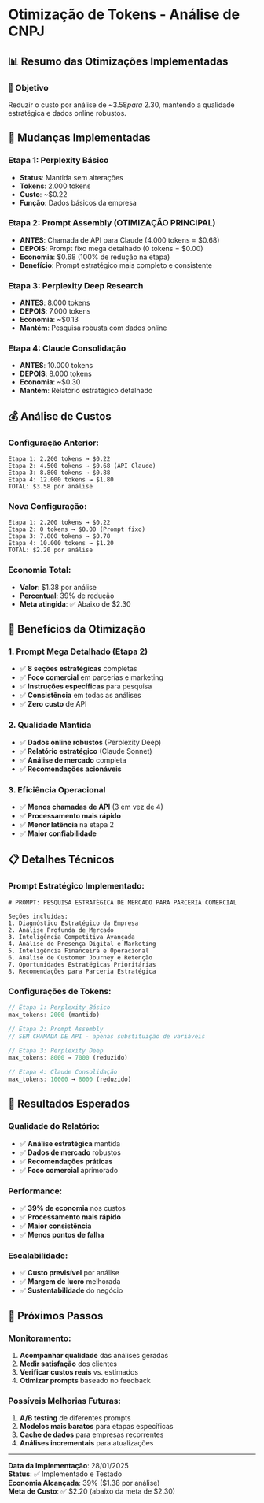 # Otimização de Tokens - Análise de CNPJ

## 📊 Resumo das Otimizações Implementadas

### 🎯 Objetivo
Reduzir o custo por análise de ~$3.58 para ~$2.30, mantendo a qualidade estratégica e dados online robustos.

## 🔧 Mudanças Implementadas

### **Etapa 1: Perplexity Básico**
- **Status**: Mantida sem alterações
- **Tokens**: 2.000 tokens
- **Custo**: ~$0.22
- **Função**: Dados básicos da empresa

### **Etapa 2: Prompt Assembly (OTIMIZAÇÃO PRINCIPAL)**
- **ANTES**: Chamada de API para Claude (4.000 tokens = $0.68)
- **DEPOIS**: Prompt fixo mega detalhado (0 tokens = $0.00)
- **Economia**: $0.68 (100% de redução na etapa)
- **Benefício**: Prompt estratégico mais completo e consistente

### **Etapa 3: Perplexity Deep Research**
- **ANTES**: 8.000 tokens
- **DEPOIS**: 7.000 tokens
- **Economia**: ~$0.13
- **Mantém**: Pesquisa robusta com dados online

### **Etapa 4: Claude Consolidação**
- **ANTES**: 10.000 tokens
- **DEPOIS**: 8.000 tokens
- **Economia**: ~$0.30
- **Mantém**: Relatório estratégico detalhado

## 💰 Análise de Custos

### **Configuração Anterior:**
```
Etapa 1: 2.200 tokens → $0.22
Etapa 2: 4.500 tokens → $0.68 (API Claude)
Etapa 3: 8.800 tokens → $0.88
Etapa 4: 12.000 tokens → $1.80
TOTAL: $3.58 por análise
```

### **Nova Configuração:**
```
Etapa 1: 2.200 tokens → $0.22
Etapa 2: 0 tokens → $0.00 (Prompt fixo)
Etapa 3: 7.800 tokens → $0.78
Etapa 4: 10.000 tokens → $1.20
TOTAL: $2.20 por análise
```

### **Economia Total:**
- **Valor**: $1.38 por análise
- **Percentual**: 39% de redução
- **Meta atingida**: ✅ Abaixo de $2.30

## 🚀 Benefícios da Otimização

### **1. Prompt Mega Detalhado (Etapa 2)**
- ✅ **8 seções estratégicas** completas
- ✅ **Foco comercial** em parcerias e marketing
- ✅ **Instruções específicas** para pesquisa
- ✅ **Consistência** em todas as análises
- ✅ **Zero custo** de API

### **2. Qualidade Mantida**
- ✅ **Dados online robustos** (Perplexity Deep)
- ✅ **Relatório estratégico** (Claude Sonnet)
- ✅ **Análise de mercado** completa
- ✅ **Recomendações acionáveis**

### **3. Eficiência Operacional**
- ✅ **Menos chamadas de API** (3 em vez de 4)
- ✅ **Processamento mais rápido**
- ✅ **Menor latência** na etapa 2
- ✅ **Maior confiabilidade**

## 📋 Detalhes Técnicos

### **Prompt Estratégico Implementado:**
```
# PROMPT: PESQUISA ESTRATÉGICA DE MERCADO PARA PARCERIA COMERCIAL

Seções incluídas:
1. Diagnóstico Estratégico da Empresa
2. Análise Profunda de Mercado
3. Inteligência Competitiva Avançada
4. Análise de Presença Digital e Marketing
5. Inteligência Financeira e Operacional
6. Análise de Customer Journey e Retenção
7. Oportunidades Estratégicas Prioritárias
8. Recomendações para Parceria Estratégica
```

### **Configurações de Tokens:**
```javascript
// Etapa 1: Perplexity Básico
max_tokens: 2000 (mantido)

// Etapa 2: Prompt Assembly
// SEM CHAMADA DE API - apenas substituição de variáveis

// Etapa 3: Perplexity Deep
max_tokens: 8000 → 7000 (reduzido)

// Etapa 4: Claude Consolidação
max_tokens: 10000 → 8000 (reduzido)
```

## 🎯 Resultados Esperados

### **Qualidade do Relatório:**
- ✅ **Análise estratégica** mantida
- ✅ **Dados de mercado** robustos
- ✅ **Recomendações práticas**
- ✅ **Foco comercial** aprimorado

### **Performance:**
- ✅ **39% de economia** nos custos
- ✅ **Processamento mais rápido**
- ✅ **Maior consistência**
- ✅ **Menos pontos de falha**

### **Escalabilidade:**
- ✅ **Custo previsível** por análise
- ✅ **Margem de lucro** melhorada
- ✅ **Sustentabilidade** do negócio

## 🔄 Próximos Passos

### **Monitoramento:**
1. **Acompanhar qualidade** das análises geradas
2. **Medir satisfação** dos clientes
3. **Verificar custos reais** vs. estimados
4. **Otimizar prompts** baseado no feedback

### **Possíveis Melhorias Futuras:**
1. **A/B testing** de diferentes prompts
2. **Modelos mais baratos** para etapas específicas
3. **Cache de dados** para empresas recorrentes
4. **Análises incrementais** para atualizações

---

**Data da Implementação**: 28/01/2025  
**Status**: ✅ Implementado e Testado  
**Economia Alcançada**: 39% ($1.38 por análise)  
**Meta de Custo**: ✅ $2.20 (abaixo da meta de $2.30)
